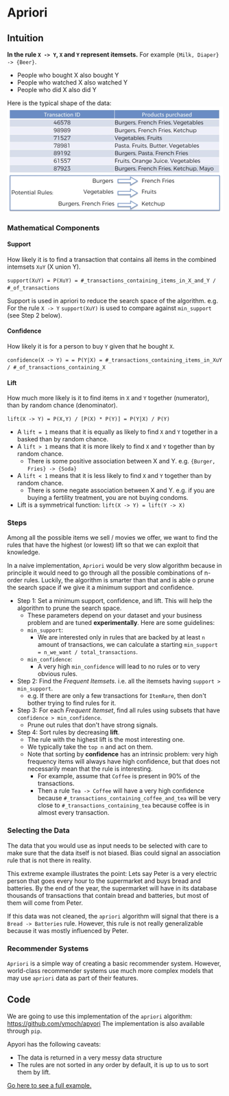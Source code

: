 # Apriori

## Intuition
**In the rule `X -> Y`, `X` and `Y` represent itemsets.** For example `{Milk, Diaper} -> {Beer}`.
 
- People who bought X also bought Y
- People who watched X also watched Y
- People who did X also did Y

Here is the typical shape of the data: 
![Apriori intuition](./apriori-intuition.png)

### Mathematical Components
#### Support

How likely it is to find a transaction that contains all items in the combined intemsets `XuY` (X union Y). 

`support(XuY) = P(XuY) = #_transactions_containing_items_in_X_and_Y / #_of_transactions`

Support is used in apriori to reduce the search space of the algorithm. e.g. For the rule `X -> Y` 
`support(XuY)` is used to compare against `min_support` (see Step 2 below).
 

#### Confidence

How likely it is for a person to buy `Y` given that he bought `X`.

`confidence(X -> Y) = = P(Y|X) = #_transactions_containing_items_in_XuY / #_of_transactions_containing_X`

#### Lift

How much more likely is it to find items in `X` and `Y` together (numerator), than by random chance (denominator).  

`lift(X -> Y) = P(X,Y) / [P(X) * P(Y)] = P(Y|X) / P(Y)`

- A `lift = 1` means that it is equally as likely to find `X` and `Y` together in a basked than by random chance.
- A `lift > 1` means that it is more likely to find `X` and `Y` together than by random chance.
  - There is some positive association between X and Y. e.g. `{Burger, Fries} -> {Soda}` 
- A `lift < 1` means that it is less likely to find `X` and `Y` together than by random chance.
  - There is some negate association between X and Y. e.g. if you are buying a fertility treatment, you are not buying condoms.
- Lift is a symmetrical function: `lift(X -> Y) = lift(Y -> X)`

### Steps

Among all the possible items we sell / movies we offer, we want to find the rules that have the highest (or lowest) lift
so that we can exploit that knowledge. 

In a naive implementation, `Apriori` would be very slow algorithm because in principle it would need to go through 
all the possible combinations of n-order rules. 
Luckily, the algorithm is smarter than that and is able o prune the search space if we give it a minimum support and confidence.

- Step 1: Set a minimum support, confidence, and lift. This will help the algorithm to prune the search space.
   - These parameters depend on your dataset and your business problem and are tuned **experimentally**. 
   Here are some guidelines:
   - `min_support`: 
     - We are interested only in rules that are backed by at least `n` amount of transactions, we can calculate
   a starting `min_support = n_we_want / total_transactions`.
   - `min_confidence`:
     - A very high `min_confidence` will lead to no rules or to very obvious rules.
- Step 2: Find the *Frequent Itemsets*. i.e. all the itemsets having `support > min_support`. 
  - e.g. If there are only a few transactions for `ItemRare`, then don't bother trying to find rules for it. 
- Step 3: For each *Frequent Itemset*, find all rules using subsets that have `confidence > min_confidence`.
  - Prune out rules that don't have strong signals.
- Step 4: Sort rules by decreasing **lift**.
  - The rule with the highest lift is the most interesting one.
  - We typically take the `top n` and act on them.
  - Note that sorting by **confidence** has an intrinsic problem: very high frequency items will always
  have high confidence, but that does not necessarily mean that the rule is interesting.
     - For example, assume that `Coffee` is present in 90% of the transactions.
     - Then a rule `Tea -> Coffee` will have a very high confidence because `#_transactions_containing_coffee_and_tea` 
     will be very close to `#_transactions_containing_tea` because coffee is in almost every transaction.
  
### Selecting the Data
The data that you would use as input needs to be selected with care to make sure that the data itself is not
biased. Bias could signal an association rule that is not there in reality. 

This extreme example illustrates the point: Lets say Peter is a very electric person that goes every hour to the supermarket and buys bread and batteries.
By the end of the year, the supermarket will have in its database thousands of transactions that contain bread and
batteries, but most of them will come from Peter.

If this data was not cleaned, the `apriori` algorithm will signal that there is a `Bread -> Batteries` rule. However,
this rule is not really generalizable because it was mostly influenced by Peter.


### Recommender Systems
`Apriori` is a simple way of creating a basic recommender system. However, world-class recommender systems
use much more complex models that may use `apriori` data as part of their features.
    

## Code
We are going to use this implementation of the `apriori` algorithm: https://github.com/ymoch/apyori
The implementation is also available through `pip`.

Apyori has the following caveats:
- The data is returned in a very messy data structure
- The rules are not sorted in any order by default, it is up to us to sort them by lift.

[Go here to see a full example.](/annotated-code/Part%205%20-%20Association%20Rule%20Learning/Section%2028%20-%20Apriori/apriori_analysis.py)
